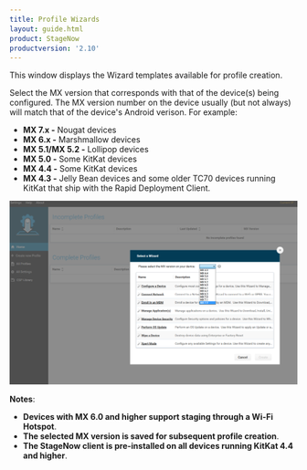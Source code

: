 ```yaml
---
title: Profile Wizards
layout: guide.html
product: StageNow
productversion: '2.10'
---
```


This window displays the Wizard templates available for profile creation. 

Select the MX version that corresponds with that of the device(s) being configured. The MX version number on the device usually (but not always) will match that of the device's Android verison. For example: 

* **MX 7.x -** Nougat devices
* **MX 6.x -** Marshmallow devices
* **MX 5.1/MX 5.2 -** Lollipop devices
* **MX 5.0 -** Some KitKat devices
* **MX 4.4 -** Some KitKat devices
* **MX 4.3 -** Jelly Bean devices and some older TC70 devices running KitKat that ship with the Rapid Deployment Client.

![img](../../images/WizardList_MXdropdown.png)

**Notes**:
* **Devices with MX 6.0 and higher support staging through a Wi-Fi Hotspot**. 
* **The selected MX version is saved for subsequent profile creation**.
* **The StageNow client is pre-installed on all devices running KitKat 4.4 and higher**. 

